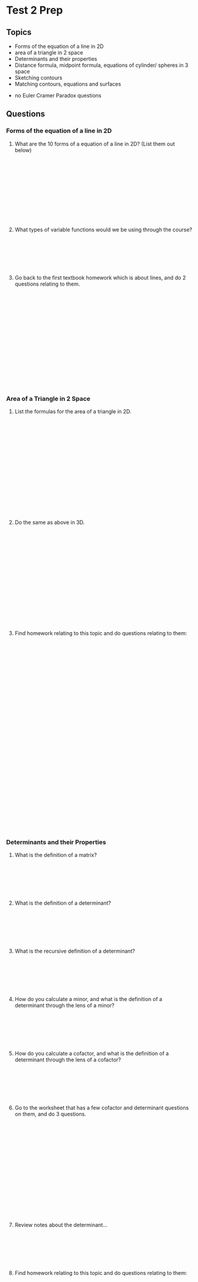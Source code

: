 # Test 2 Prep

## Topics

- Forms of the equation of a line in 2D
- area of a triangle in 2 space
- Determinants and their properties
- Distance formula, midpoint formula, equations of cylinder/ spheres in 3 space
- Sketching contours
- Matching contours, equations and surfaces

* no Euler Cramer Paradox questions

## Questions

### Forms of the equation of a line in 2D

1. What are the 10 forms of a equation of a line in 2D? (List them out below)

<br><br><br><br><br><br><br><br><br><br>

2. What types of variable functions would we be using through the course?

<br><br><br><br><br>

3. Go back to the first textbook homework which is about lines, and do 2 questions relating to them.

<br><br><br><br><br>
<br><br><br><br><br>
<br><br><br><br><br>

### Area of a Triangle in 2 Space

1. List the formulas for the area of a triangle in 2D.

<br><br><br><br><br>
<br><br><br><br><br>
<br><br><br><br><br>

2. Do the same as above in 3D.

<br><br><br><br><br>
<br><br><br><br><br>
<br><br><br><br><br>

3. Find homework relating to this topic and do questions relating to them:

<br><br><br><br><br>
<br><br><br><br><br>
<br><br><br><br><br>
<br><br><br><br><br>
<br><br><br><br><br>
<br><br><br><br><br>

### Determinants and their Properties

1. What is the definition of a matrix?

<br><br><br><br><br>

2. What is the definition of a determinant?

<br><br><br><br><br>

3. What is the recursive definition of a determinant?

<br><br><br><br><br>

4. How do you calculate a minor, and what is the definition of a determinant through the lens of a minor?

<br><br><br><br><br>

5. How do you calculate a cofactor, and what is the definition of a determinant through the lens of a cofactor?

<br><br><br><br><br>

6. Go to the worksheet that has a few cofactor and determinant questions on them, and do 3 questions.

<br><br><br><br><br>
<br><br><br><br><br>
<br><br><br><br><br>

7. Review notes about the determinant...

<br><br><br><br><br>

8. Find homework relating to this topic and do questions relating to them:

<br><br><br><br><br>
<br><br><br><br><br>
<br><br><br><br><br>
<br><br><br><br><br>
<br><br><br><br><br>
<br><br><br><br><br>

### Distance formula, Midpoint Formula, Equations of a Cylinder, Spheres in 3 space

1. What is the distance formula in 2D? 3D?

<br><br><br><br><br>

2. What is the midpoint formula in 2D? In 3D?

<br><br><br><br><br>

3. What are the equations for a cylinder and a sphere?

<br><br><br><br><br>

4. What are the R relationships between functions in 2D and functions in 3D?

<br><br><br><br><br>

5. Find a few questions on homework relationing to distance and midpoint formula and do them...

<br><br><br><br><br>
<br><br><br><br><br>
<br><br><br><br><br>
<br><br><br><br><br>
<br><br><br><br><br>

### Sketching Contours

1. How does one sketch contours?

<br><br><br><br><br>

2. How do dependent and independent variables work in relation to contour maps?

<br><br><br><br><br>

3. What is a good way to use contours to graph?

<br><br><br><br><br>

4. Graph some common contour maps with their formulas...

<br><br><br><br><br>
<br><br><br><br><br>
<br><br><br><br><br>

5. Cross sections: what is the terminology regarding horizontal and vertical cross sections, and how does one find the formulas for them?

<br><br><br><br><br>

6. Graph the equation $z = \sqrt{x^2 + y ^2}$. Then prove that it is a cone with a horizontal cross section map. Also, both use cases but also start substututing constants for those equations.

<br><br><br><br><br>
<br><br><br><br><br>

7. Find homework relating to this problem and do questions relating to them:

<br><br><br><br><br>
<br><br><br><br><br>
<br><br><br><br><br>
<br><br><br><br><br>
<br><br><br><br><br>
<br><br><br><br><br>
<br><br><br><br><br>

### Matching Contours, Equations, and Surfaces

1. Redo the worksheet regarding the map.

<br><br><br><br><br>

2. What are some strategies for matching equations with surfaces?

<br><br><br><br><br>

4. Find some common equations and list them and then graph them and their contour maps.

<br><br><br><br><br>
<br><br><br><br><br>

3. Find homework relating to this problem and do questions relating to them:

<br><br><br><br><br>
<br><br><br><br><br>

<br><br><br><br><br>
<br><br><br><br><br>
<br><br><br><br><br>
<br><br><br><br><br>
